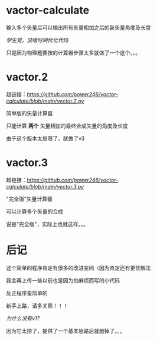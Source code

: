 # vactor-calculate
输入多个矢量后可以输出所有矢量相加之后的新矢量角度及长度

_学生党，没啥时间优化代码_

只是因为物理题要按的计算器步骤太多就做了一个这个。。。

# vactor.2

超链接：_https://github.com/power246/vactor-calculate/blob/main/vector.2.py_

简单版的矢量计算器

只能计算 **两个** 矢量相加的最终合成矢量的角度及长度

由于这个版本太局限了，就做了v3

# vactor.3

超链接：_https://github.com/power246/vactor-calculate/blob/main/vector.3.py_

"完全版"矢量计算器

可以计算多个矢量的合成

说是"完全版"，实际上也就这样。。。

# 后记
这个简单的程序肯定有很多的改进空间（因为肯定还有更优解法

我会再上传一些以前也是因为怕麻烦而写的小代码

反正程序蛮简单的

新手上路，请多关照！！！

_为什么没有v1?_

因为它太捞了，提供了一个基本思路后就删掉了。。。

